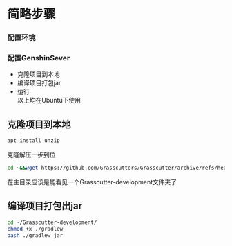  # 简略步骤
 ### 配置环境
 ### 配置GenshinSever
 - 克隆项目到本地
 - 编译项目打包jar
 - 运行<br>
 以上均在Ubuntu下使用
 ## 克隆项目到本地
 ```bash
 apt install unzip
 ```
 克隆解压一步到位
  ```bash
 cd ~&&wget https://github.com/Grasscutters/Grasscutter/archive/refs/heads/development.zip&&unzip ./development.zip -d ./&&rm ./development.zip
  ```
在主目录应该是能看见一个Grasscutter-development文件夹了
## 编译项目打包出jar
``` bash
cd ~/Grasscutter-development/
chmod +x ./gradlew
bash ./gradlew jar
```
